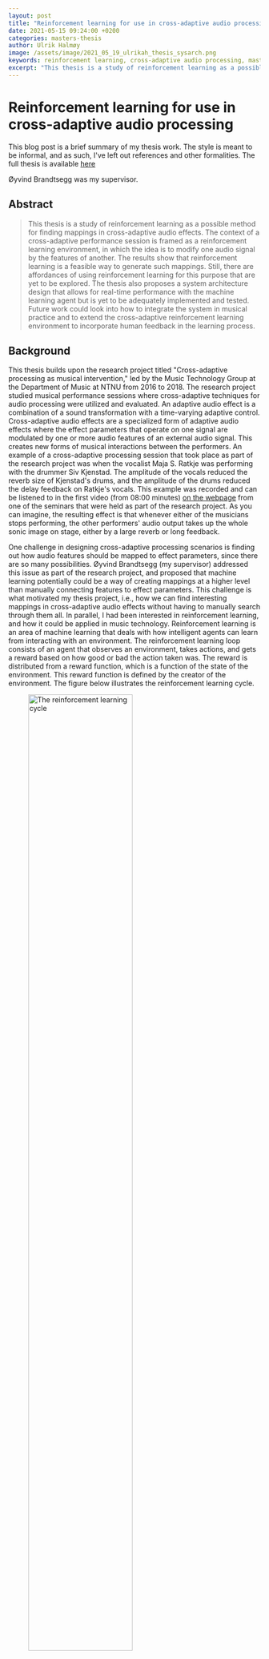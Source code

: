 ```yaml
---
layout: post
title: "Reinforcement learning for use in cross-adaptive audio processing"
date: 2021-05-15 09:24:00 +0200
categories: masters-thesis
author: Ulrik Halmøy
image: /assets/image/2021_05_19_ulrikah_thesis_sysarch.png
keywords: reinforcement learning, cross-adaptive audio processing, master's thesis
excerpt: "This thesis is a study of reinforcement learning as a possible method for finding mappings in cross-adaptive audio effects"
---
```


<!-- START OF BLOG POST -->

# Reinforcement learning for use in cross-adaptive audio processing

This blog post is a brief summary of my thesis work. The style is meant to be informal, and as such, I've left out references and other formalities. The full thesis is available [here](https://www.uio.no/english/studies/programmes/SMC-master/blog/assets/document/2021_05_19_ulrikah_master_thesis.pdf)

Øyvind Brandtsegg was my supervisor.

## Abstract

> This thesis is a study of reinforcement learning as a possible method for finding mappings in cross-adaptive audio effects. The context of a cross-adaptive performance session is framed as a reinforcement learning environment, in which the idea is to modify one audio signal by the features of another. The results show that reinforcement learning is a feasible way to generate such mappings. Still, there are affordances of using reinforcement learning for this purpose that are yet to be explored. The thesis also proposes a system architecture design that allows for real-time performance with the machine learning agent but is yet to be adequately implemented and tested. Future work could look into how to integrate the system in musical practice and to extend the cross-adaptive reinforcement learning environment to incorporate human feedback in the learning process.

## Background

This thesis builds upon the research project titled "Cross-adaptive processing as musical intervention," led by the Music Technology Group at the Department of Music at NTNU from 2016 to 2018. The research project studied musical performance sessions where cross-adaptive techniques for audio processing were utilized and evaluated. An adaptive audio effect is a combination of a sound transformation with a time-varying adaptive control. Cross-adaptive audio effects are a specialized form of adaptive audio effects where the effect parameters that operate on one signal are modulated by one or more audio features of an external audio signal. This creates new forms of musical interactions between the performers. An example of a cross-adaptive processing session that took place as part of the research project was when the vocalist Maja S. Ratkje was performing with the drummer Siv Kjenstad. The amplitude of the vocals reduced the reverb size of Kjenstad's drums, and the amplitude of the drums reduced the delay feedback on Ratkje's vocals. This example was recorded and can be listened to in the first video (from 08:00 minutes) [on the webpage](http://crossadaptive.hf.ntnu.no/index.php/2017/11/05/crossadaptive-seminar-trondheim-november-2017/index.html) from one of the seminars that were held as part of the research project. As you can imagine, the resulting effect is that whenever either of the musicians stops performing, the other performers' audio output takes up the whole sonic image on stage, either by a large reverb or long feedback.

One challenge in designing cross-adaptive processing scenarios is finding out how audio features should be mapped to effect parameters, since there are so many possibilities. Øyvind Brandtsegg (my supervisor) addressed this issue as part of the research project, and proposed that machine learning potentially could be a way of creating mappings at a higher level than manually connecting features to effect parameters. This challenge is what motivated my thesis project, i.e., how we can find interesting mappings in cross-adaptive audio effects without having to manually search through them all. In parallel, I had been interested in reinforcement learning, and how it could be applied in music technology. Reinforcement learning is an area of machine learning that deals with how intelligent agents can learn from interacting with an environment. The reinforcement learning loop consists of an agent that observes an environment, takes actions, and gets a reward based on how good or bad the action taken was. The reward is distributed from a reward function, which is a function of the state of the environment. This reward function is defined by the creator of the environment. The figure below illustrates the reinforcement learning cycle.

<figure>
  <img src="/assets/image/2021_05_19_ulrikah_thesis_rl_cycle.png" alt="The reinforcement learning cycle" width="70%">
  <figcaption>The reinforcement learning cycle</figcaption>
</figure>

After some early discussions with my supervisor about what the objective for my thesis should be, we ended up with trying to use reinforcement learning to find interesting mappings in cross-adaptive audio effects. In essence, this meant that I had to develop a software that let a reinforcement learning agent learn mappings from the features of one audio signal to the effect parameters of another audio signal. Because the goal of cross-adaptive processing is to use it in a live music context, a secondary goal was to make the system useable in real-time scenarios with audio streams.

## Methods and implementation

The central part of the work in this thesis was to develop the reinforcement learning environment that was needed to bridge reinforcement learning and cross-adaptive processing. The reinforcement learning part was implemented in Python, and the digital signal processing was done in Csound. Some of the Csound code was reused from previous projects in the cross-adaptive research project, such as Øyvind Brandtsegg's [featexmod](https://github.com/Oeyvind/featexmod). The figure below illustrates the system architecture for training and live performance with the model, where the main difference is how the machine learning module communicates with the Csound rendering processes. The source code is available in [a GitHub repository](https://github.com/ulrikah/rave) for anyone who wants to have a look.

<figure>
  <img src="/assets/image/2021_05_19_ulrikah_thesis_sysarch.png" alt="System architecture showing the difference between live mode and training mode" width="70%">
  <figcaption>System architecture</figcaption>
</figure>

To be able to measure degrees of success in the project, a quantifiable objective was set: to process a source audio sample in such a way that it has the greatest possible similarity with the target audio sample. A sample of white noise was used as source, and the famous "Amen break" was used as target. The effect that was used to produce the results was a low-pass filter with additional distortion control. Even though that effect is quite versatile as a sound-shaping tool, it has obvious constraints as to how much it is capable of modifying a given sound, especially in terms of harmonic components.

The evaluation of the project consisted of evaluating results that the prototype produced according to several conditions, such as which features were used in the analysis during training, or the degree of randomness in the exploration of possible actions.

## Results

More background material would have to be provided to describe the various results produced in the thesis properly. The interested reader can look into the complete thesis linked to at the beginning of this post. However, some of the more notable results were how feature selection impacted the training of the machine learning model, and how the model generalized to new sounds.

### Source and target audio samples

The following samples were used as source and target.

**Source**: `noise.wav`

<div class="waveform" id="source"></div>

<br/>

**Target**: `amen_drum_break.wav`

<div class="waveform" id="target"></div>

<br/>

### Feature selection

**Features: `[RMS]`**

One model was trained only on the RMS values of the source and target sounds. The result sounds like this:

<div class="waveform" id="features-rms"></div>

<br/>

**Features: `[RMS, pitch, spectral centroid, spectral spread, spectral flatness, spectral flux]`**

Another model was trained with additional features. The resulting model did a lot better at representing the frequency content in the target audio sample than the prior model did.

<div class="waveform" id="features-all"></div>

<br/>

### Generalizability to new sounds

An unheard sample was used as source (instead of white noise) to test how a model trained on shaping white noise into the Amen break generalizes to new sounds.

**The new source**

<div class="waveform" id="arp_sequence"></div>

**The result**

<div class="waveform" id="all_arps_source"></div>

### Real-time

As mentioned in the abstract, designing a system that would work in live settings was a secondary goal of this project. For "live mode", the two audio streams were rendered in separate processes, communicating with the machine learning module over OSC. The overall system was built in a way that enabled sending and receiving audio features and effect parameter mappings over OSC, but I didn't find enough time to implement a proper way of synchronizing the streams. Thus, there is work that remains in synchronizing the OSC streams to be able to utilize the software in live performances.

The current implementation of live mode suffers from packets arriving at different times at the machine learning module, thus creating a sort of "jitter" in the parameter updates. The resulting output can be heard in the following audio sample (NB! this sample is very distorted, so it is advisable to reduce the volume before pressing play):

<div class="waveform" id="online"></div>

<br/>

## Conclusion and future work

This thesis investigated how a simplified version of a cross-adaptive performance scenario can be modeled as a reinforcement learning environment to create mappings in cross-adaptive audio effects. The contributions of this thesis are the research and development of an open-source system capable of creating mappings in cross-adaptive audio effects with techniques from reinforcement learning. Even though the implemented system should be considered a prototype, this thesis demonstrates that reinforcement learning is a viable technique for creating mappings in cross-adaptive audio effects. The crude implementation of asynchronous real-time inference shows that it should be feasible to use the system in real-time over OSC.

There is a lot left to be done in figuring out how the cross-adaptive environment best is brought into a performance and production context. This work would require systematic user testing. To further explore the affordances of reinforcement learning, the cross-adaptive reinforcement learning environment could be extended to incorporate human feedback in the learning process. Future work should also look into the generalizability of the results by combining other effects and feature extractors.

<!-- END OF BLOG POST -->

<style>

.btn {
  color: #fff;
  background-color: #2c3e50;
  border-color: #2c3e50;

  border: 1px solid transparent;
  padding: .375rem .75rem;
  font-size: 1rem;
  border-radius: .25rem;
  transition: color .15s ease-in-out,background-color .15s ease-in-out,border-color .15s ease-in-out,box-shadow .15s ease-in-out;
}

/* Darker background on mouse-over */
.btn:hover {
  background-color: RoyalBlue;

}

button:not(:disabled) {
  cursor: pointer;
}

code {
  color: #e83e8c;
  /* word-wrap: break-word; */
}

.waveform {
  display: flex;
  flex-direction: column;
  width: 90%;
  margin: auto;
}

</style>

<!-- external lib used to display waveforms -->
<!-- <script src="https://unpkg.com/wavesurfer.js"></script> -->
<script src="https://unpkg.com/wavesurfer.js@5.0.1/dist/wavesurfer.js"></script>

<script>

const audioSamples = [
    // source and target
    {
        path: "https://ulrikah.no/thesis/audio/noise_5s.wav",
        anchor: "source",
        color: "#ffa600",
        alert: false,
    },
    {
        path: "https://ulrikah.no/thesis/audio/amen_5s.wav",
        anchor: "target",
        color: "#328d78",
        alert: false,
    },
    // feature selection
    {
        path: "https://ulrikah.no/thesis/audio/rms_1000iters.wav",
        anchor: "features-rms",
        color: "#D93821",
        alert: false,
    },
    {
        path: "https://ulrikah.no/thesis/audio/all_1000iters.wav",
        anchor: "features-all",
        color: "#1869ca",
        alert: false,
    },
    // // real-time
    // {
    //     path: "https://ulrikah.no/thesis/audio/all_1000iters.wav",
    //     anchor: "offline",
    //     color: "blue",
    //     alert: false,
    // },
    {
        path: "https://ulrikah.no/thesis/audio/live_inference.wav",
        anchor: "online",
        color: "red",
        alert: true,
    },
    // generalizability
    {
        path: "https://ulrikah.no/thesis/audio/arp_sequence.wav",
        anchor: "arp_sequence",
        color: "#D57EBE",
        alert: false,
    },
    // {
    //     path: "https://ulrikah.no/thesis/audio/drum_beat_80s.wav",
    //     anchor: "drum_beat_80s",
    //     color: "#85584E",
    //     alert: false,
    // },
    // {
    //     path: "https://ulrikah.no/thesis/audio/all_1000iters_80s_target.wav",
    //     anchor: "all_80s_target",
    //     color: "#7F7F7F",
    //     alert: false,
    // },
    {
        path: "https://ulrikah.no/thesis/audio/all_1000iters_arps_source.wav",
        anchor: "all_arps_source",
        color: "#BDBC45",
        alert: false,
    },
    // {
    //     path: "https://ulrikah.no/thesis/audio/arps_80s.wav",
    //     anchor: "arp_80s",
    //     color: "#56BBCC",
    //     alert: false,
    // },
];

const addPlayText = (sample) => "Play" + (sample.alert ? "  ⚠️" : "");

audioSamples.forEach((sample) => {
    const id = sample.anchor;
    const waveformDiv = document.querySelector("#" + id);

    const playButton = document.createElement("button");
    playButton.id = "button-" + id;
    playButton.style.margin = "auto";
    playButton.classList = "btn btn-primary";
    playButton.innerText = "Play";

    const wavesurfer = WaveSurfer.create({
        container: "#" + id,
        mediaControls: true,
        height: 64,
        waveColor: sample.color,
    });
    wavesurfer.load(sample.path);
    wavesurfer.once("ready", () => {
        waveformDiv.appendChild(playButton);
        playButton.onclick = () => {
            wavesurfer.playPause();
            if (playButton.innerText.startsWith("Pause")) {
                playButton.innerText = "Play";
            } else if (playButton.innerText.startsWith("Play")) {
                playButton.innerText = "Pause";
            }
        };
    });
    wavesurfer.once("finish", () => {
        playButton.innerText = "Play";
    });
});

</script>
